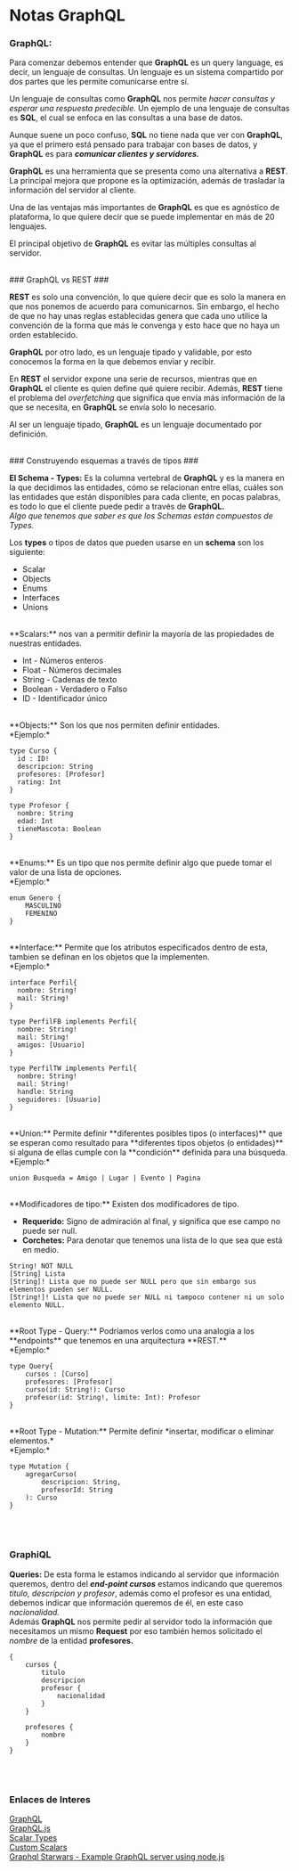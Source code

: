 # Notas GraphQL #


### GraphQL: ###

Para comenzar debemos entender que **GraphQL** es un query language, es decir, un lenguaje de consultas. Un lenguaje es un sistema compartido por dos partes que les permite comunicarse entre sí.

Un lenguaje de consultas como **GraphQL** nos permite *hacer consultas y esperar una respuesta predecible.* Un ejemplo de una lenguaje de consultas es **SQL**, el cual se enfoca en las consultas a una base de datos.

Aunque suene un poco confuso, **SQL** no tiene nada que ver con **GraphQL**, ya que el primero está pensado para trabajar con bases de datos, y **GraphQL** es para **_comunicar clientes y servidores._**

**GraphQL** es una herramienta que se presenta como una alternativa a **REST**. La principal mejora que propone es la optimización, además de trasladar la información del servidor al cliente.

Una de las ventajas más importantes de **GraphQL** es que es agnóstico de plataforma, lo que quiere decir que se puede implementar en más de 20 lenguajes.

El principal objetivo de **GraphQL** es evitar las múltiples consultas al servidor.


<br>
### GraphQL vs REST ###

**REST** es solo una convención, lo que quiere decir que es solo la manera en que nos ponemos de acuerdo para comunicarnos. Sin embargo, el hecho de que no hay unas reglas establecidas genera que cada uno utilice la convención de la forma que más le convenga y esto hace que no haya un orden establecido.

**GraphQL** por otro lado, es un lenguaje tipado y validable, por esto conocemos la forma en la que debemos enviar y recibir.

En **REST** el servidor expone una serie de recursos, mientras que en **GraphQL** el cliente es quien define qué quiere recibir. Además, **REST** tiene el problema del *overfetching* que significa que envía más información de la que se necesita, en **GraphQL** se envía solo lo necesario.

Al ser un lenguaje tipado, **GraphQL** es un lenguaje documentado por definición.



<br>
### Construyendo esquemas a través de tipos ###

**El Schema - Types:** Es la columna vertebral de **GraphQL** y es la manera en la que decidimos las entidades, cómo se relacionan entre ellas, cuáles son las entidades que están disponibles para cada cliente, en pocas palabras, es todo lo que el cliente puede pedir a través de **GraphQL.** <br>
*Algo que tenemos que saber es que los Schemas están compuestos de Types.*

Los **types** o tipos de datos que pueden usarse en un **schema** son los siguiente:

 - Scalar
 - Objects
 - Enums
 - Interfaces
 - Unions

<br>
**Scalars:**  nos van a permitir definir la mayoría de las propiedades de nuestras entidades.

 - Int - Números enteros
 - Float - Números decimales
 - String - Cadenas de texto
 - Boolean - Verdadero o Falso
 - ID - Identificador único

<br>
**Objects:** Son los que nos permiten definir entidades. <br>
*Ejemplo:* <br>

~~~
type Curso {
  id : ID!
  descripcion: String
  profesores: [Profesor]
  rating: Int
}

type Profesor {
  nombre: String
  edad: Int
  tieneMascota: Boolean
}
~~~

<br>
**Enums:** Es un tipo que nos permite definir algo que puede tomar el valor de una lista de opciones. <br>
*Ejemplo:* <br>

~~~
enum Genero {
	MASCULINO
	FEMENINO
}
~~~

<br>
**Interface:** Permite que los atributos especificados dentro de esta, tambien se definan en los objetos que la implementen. <br>
*Ejemplo:* <br>

~~~
interface Perfil{
  nombre: String!
  mail: String!
}

type PerfilFB implements Perfil{
  nombre: String!
  mail: String!
  amigos: [Usuario]
}

type PerfilTW implements Perfil{
  nombre: String!
  mail: String!
  handle: String
  seguidores: [Usuario]
}
~~~

<br>
**Union:** Permite definir **diferentes posibles tipos (o interfaces)** que se esperan como resultado para **diferentes tipos objetos (o entidades)** si alguna de ellas cumple con la **condición** definida para una búsqueda. <br>
*Ejemplo:* <br>

~~~
union Busqueda = Amigo | Lugar | Evento | Pagina
~~~

<br>
**Modificadores de tipo:** Existen dos modificadores de tipo. <br>

 - **Requerido:** Signo de admiración al final, y significa que ese campo no puede ser null.
 - **Corchetes:** Para denotar que tenemos una lista de lo que sea que está en medio.

~~~
String! NOT NULL
[String] Lista
[String]! Lista que no puede ser NULL pero que sin embargo sus elementos pueden ser NULL.
[String!]! Lista que no puede ser NULL ni tampoco contener ni un solo elemento NULL.
~~~

<br>
**Root Type - Query:** Podríamos verlos como una analogía a los **endpoints** que tenemos en una arquitectura **REST.** <br>
*Ejemplo:* <br>

~~~
type Query{
	cursos : [Curso]
	profesores: [Profesor]
	curso(id: String!): Curso
	profesor(id: String!, limite: Int): Profesor
}
~~~

<br>
**Root Type - Mutation:** Permite definir *insertar, modificar o eliminar elementos.* <br>
*Ejemplo:* <br>

~~~
type Mutation {
	agregarCurso(
		descripcion: String,
		profesorId: String
	): Curso
}
~~~


<br><br>
### GraphiQL ###

**Queries:** De esta forma le estamos indicando al servidor que información queremos, dentro del ***end-point cursos*** estamos indicando que queremos *titulo, descripcion y profesor*, además como el profesor es una entidad, debemos indicar que información queremos de él, en este caso *nacionalidad.* <br>
Además **GraphQL** nos permite pedir al servidor todo la información que necesitamos un mismo **Request** por eso también hemos solicitado el *nombre* de la entidad **profesores.** <br>

~~~
{
	cursos {
		titulo
		descripcion
		profesor {
			nacionalidad
		}
	}

	profesores {
		nombre
	}
}
~~~




<br><br>

### Enlaces de Interes ###
[GraphQL](http://facebook.github.io/graphql/) <br>
[GraphQL.js](https://github.com/graphql/graphql-js) <br>
[Scalar Types](http://graphql.org/learn/schema/#scalar-types) <br>
[Custom Scalars](https://www.apollographql.com/docs/graphql-tools/scalars.html) <br>
[Graphql Starwars - Example GraphQL server using node.js](https://github.com/jahewson/graphql-starwars)